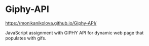 # Giphy-API
https://monikanikolova.github.io/Giphy-API/

JavaScript assignment with GIPHY API for dynamic web page that populates with gifs.
